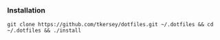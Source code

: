 ### Installation ###
```
git clone https://github.com/tkersey/dotfiles.git ~/.dotfiles && cd ~/.dotfiles && ./install
```
